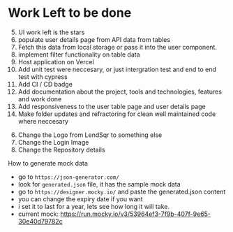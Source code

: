 # Work Left to be done
<!-- 3. Persist state managemnt and save to local storage so when a user refershs the users table page, the data stays the same. -->
5. UI work left is the stars
6. populate user details page from API data from tables
7. Fetch this data from local storage or pass it into the user component.
3. implement filter functionality on table data
9. Host application on Vercel
10. Add unit test were neccesary, or just  intergration test and end to end test with cypress
11. Add CI / CD badge
11. Add documentation about the project, tools and technologies, features and work done
12. Add responsiveness to the user table page and user details page
13. Make folder updates and refractoring for clean well maintained code where neccesary

 <!-- after submitting to lendsqr , add it to my linkedin and resume -->
6. Change the Logo from LendSqr to something else
7. Change the Login Image
8. Change the Repository details

How to generate mock data
- go to `https://json-generator.com/`
- look for `generated.json` file, it has the sample mock data
- go to `https://designer.mocky.io/` and paste the generated.json content
- you can change the expiry date if you want
- i set it to last for a year, lets see how long it will take.
- current mock: https://run.mocky.io/v3/53964ef3-7f9b-407f-9e65-30e40d79782c
